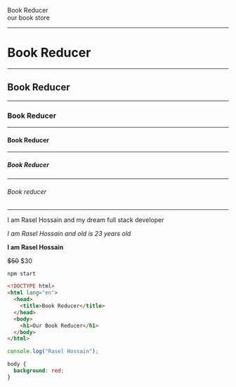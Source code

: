 <!--book reducer-title-->

Book Reducer  
our book store

---

# Book Reducer

---

## Book Reducer

---

### Book Reducer

---

#### Book Reducer

---

##### Book Reducer

---

###### Book reducer

---

<p>I am Rasel Hossain and my dream full stack developer</p>

_I am Rasel Hossain and old is 23 years old_

**I am Rasel Hossain**

~~$50~~ $30

`npm start`

```html
<!DOCTYPE html>
<html lang="en">
  <head>
    <title>Book Reducer</title>
  </head>
  <body>
    <h1>Our Book Reducer</h1>
  </body>
</html>
```

```javascript
console.log("Rasel Hossain");
```

```css
body {
  background: red;
}
```
